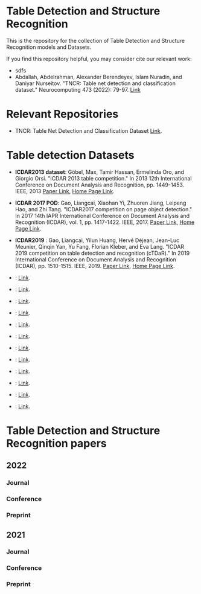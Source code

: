 # Table Detection and Structure Recognition


This is the repository for the collection of Table Detection and Structure Recognition models and Datasets.

If you find this repository helpful, you may consider cite our relevant work:

*  sdfs
*  Abdallah, Abdelrahman, Alexander Berendeyev, Islam Nuradin, and Daniyar Nurseitov. "TNCR: Table net detection and classification dataset." Neurocomputing 473 (2022): 79-97.  [Link](https://www.sciencedirect.com/science/article/pii/S0925231221018142)

# Relevant Repositories
* TNCR: Table Net Detection and Classification Dataset [Link](https://github.com/abdoelsayed2016/TNCR_Dataset).

# Table detection Datasets

* <b> ICDAR2013 dataset</b>: Göbel, Max, Tamir Hassan, Ermelinda Oro, and Giorgio Orsi. "ICDAR 2013 table competition." In 2013 12th International Conference on Document Analysis and Recognition, pp. 1449-1453. IEEE, 2013 [Paper Link](https://ieeexplore.ieee.org/abstract/document/6628853), [Home Page Link]().

* <b> ICDAR 2017 POD</b>: Gao, Liangcai, Xiaohan Yi, Zhuoren Jiang, Leipeng Hao, and Zhi Tang. "ICDAR2017 competition on page object detection." In 2017 14th IAPR International Conference on Document Analysis and Recognition (ICDAR), vol. 1, pp. 1417-1422. IEEE, 2017. [Paper Link](https://ieeexplore.ieee.org/abstract/document/8270162), [Home Page Link]().

* <b> ICDAR2019 </b>: Gao, Liangcai, Yilun Huang, Hervé Déjean, Jean-Luc Meunier, Qinqin Yan, Yu Fang, Florian Kleber, and Eva Lang. "ICDAR 2019 competition on table detection and recognition (cTDaR)." In 2019 International Conference on Document Analysis and Recognition (ICDAR), pp. 1510-1515. IEEE, 2019.  [Paper Link](https://ieeexplore.ieee.org/abstract/document/8978120), [Home Page Link]().
* <b>  </b>:  [Link]().
* <b>  </b>:  [Link]().
* <b>  </b>:  [Link]().
* <b>  </b>:  [Link]().
* <b>  </b>:  [Link]().
* <b>  </b>:  [Link]().
* <b>  </b>:  [Link]().
* <b>  </b>:  [Link]().
* <b>  </b>:  [Link]().
* <b>  </b>:  [Link]().
* <b>  </b>:  [Link]().
* <b>  </b>:  [Link]().

# Table Detection and Structure Recognition papers
## 2022
### Journal
### Conference
### Preprint


## 2021
### Journal
### Conference
### Preprint
